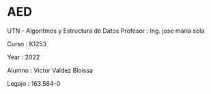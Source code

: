 # AED
UTN - Algoritmos y Estructura de Datos 
Profesor : Ing. jose maria sola

Curso : K1253

Year : 2022

Alumno : Victor Valdez Bloissa

Legajo : 163.584-0
